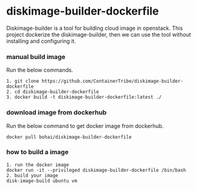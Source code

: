 # diskimage-builder-dockerfile
Diskimage-builder is a tool for building cloud image in openstack.
This project dockerize the diskimage-builder, then we can use the tool without installing and configuring it.

### manual build image  
Run the below commands.
<pre><code>1. git clone https://github.com/ContainerTribe/diskimage-builder-dockerfile
2. cd diskimage-builder-dockerfile
3. docker build -t diskimage-builder-dockerfile:latest ./</code></pre>

### download image from dockerhub
Run the below command to get docker image from dockerhub.
<pre><code>docker pull bohai/diskimage-builder-dockerfile</code></pre>

### how to build a image  
<pre><code>1. run the docker image 
docker run -it --privileged diskimage-builder-dockerfile /bin/bash
2. build your image
disk-image-build ubuntu vm </code></pre>

